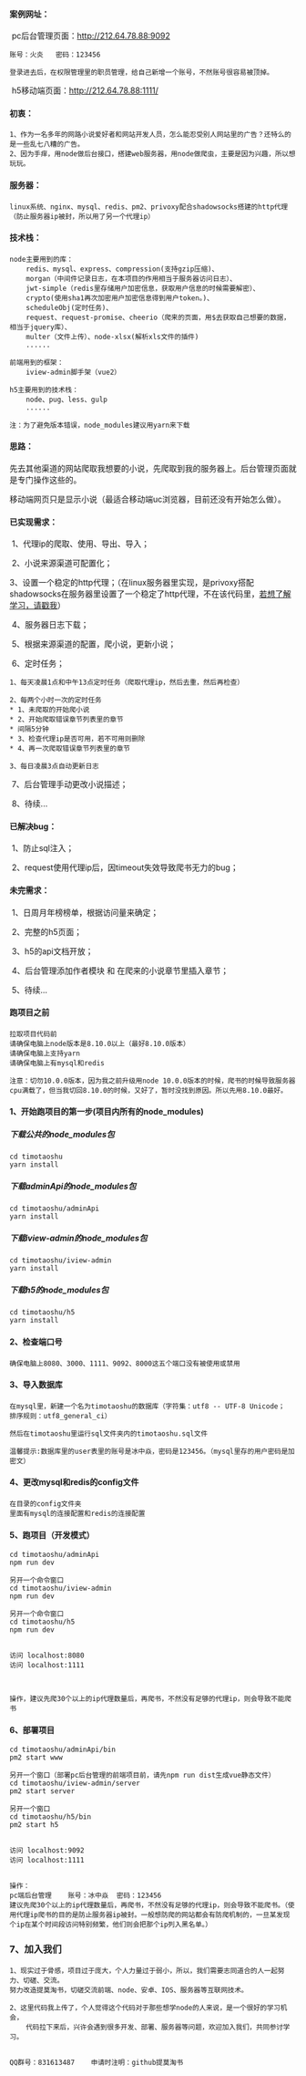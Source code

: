 #### 案例网址：

​	pc后台管理页面：http://212.64.78.88:9092

    账号：火炎   密码：123456

    登录进去后，在权限管理里的职员管理，给自己新增一个账号，不然账号很容易被顶掉。

​	h5移动端页面：http://212.64.78.88:1111/

#### 初衷：

```
1、作为一名多年的网路小说爱好者和网站开发人员，怎么能忍受别人网站里的广告？还特么的是一些乱七八糟的广告。
2、因为手痒，用node做后台接口，搭建web服务器，用node做爬虫，主要是因为兴趣，所以想玩玩。
```

#### 服务器：

```
linux系统、nginx、mysql、redis、pm2、privoxy配合shadowsocks搭建的http代理（防止服务器ip被封，所以用了另一个代理ip）
```

#### 技术栈：

```
node主要用到的库：
	redis、mysql、express、compression(支持gzip压缩)、
	morgan（中间件记录日志，在本项目的作用相当于服务器访问日志）、
	jwt-simple（redis里存储用户加密信息，获取用户信息的时候需要解密）、
	crypto(使用sha1再次加密用户加密信息得到用户token。)、
	scheduleObj(定时任务)、
	request、request-promise、cheerio（爬来的页面，用$去获取自己想要的数据，相当于jquery库）、
	multer（文件上传）、node-xlsx(解析xls文件的插件)
    ......

前端用到的框架：
	iview-admin脚手架（vue2）
	
h5主要用到的技术栈：
	node、pug、less、gulp
	......

注：为了避免版本错误，node_modules建议用yarn来下载
```

#### 思路：

​	先去其他渠道的网站爬取我想要的小说，先爬取到我的服务器上。后台管理页面就是专门操作这些的。

​	移动端网页只是显示小说（最适合移动端uc浏览器，目前还没有开始怎么做）。

#### 已实现需求：

​	1、代理ip的爬取、使用、导出、导入；

​	2、小说来源渠道可配置化；

​	3、设置一个稳定的http代理；（在linux服务器里实现，是privoxy搭配shadowsocks在服务器里设置了一个稳定了http代理，不在该代码里，[若想了解学习，请戳我](https://segmentfault.com/a/1190000009251798)）

​	4、服务器日志下载；

​	5、根据来源渠道的配置，爬小说，更新小说；

​	6、定时任务；

```
1、每天凌晨1点和中午13点定时任务（爬取代理ip，然后去重，然后再检查）

2、每两个小时一次的定时任务
* 1、未爬取的开始爬小说
* 2、开始爬取错误章节列表里的章节
* 间隔5分钟
* 3、检查代理ip是否可用，若不可用则删除
* 4、再一次爬取错误章节列表里的章节

3、每日凌晨3点自动更新日志
```

​	7、后台管理手动更改小说描述；

​	8、待续...

#### 已解决bug：

​	1、防止sql注入；

​	2、request使用代理ip后，因timeout失效导致爬书无力的bug；

#### 未完需求：

​	1、日周月年榜榜单，根据访问量来确定；

​	2、完整的h5页面；

​	3、h5的api文档开放；

​	4、后台管理添加作者模块  和  在爬来的小说章节里插入章节；

​	5、待续...

#### 跑项目之前

```
拉取项目代码前
请确保电脑上node版本是8.10.0以上（最好8.10.0版本）
请确保电脑上支持yarn
请确保电脑上有mysql和redis

注意：切勿10.0.0版本，因为我之前升级用node 10.0.0版本的时候，爬书的时候导致服务器cpu满载了，但当我切回8.10.0的时候，又好了，暂时没找到原因。所以先用8.10.0最好。
```

#### 1、开始跑项目的第一步(项目内所有的node_modules)

##### 下载公共的node_modules包


```
cd timotaoshu
yarn install
```

##### 下载adminApi的node_modules包

```
cd timotaoshu/adminApi
yarn install
```

##### 下载iview-admin的node_modules包

```
cd timotaoshu/iview-admin
yarn install
```

##### 下载h5的node_modules包

```
cd timotaoshu/h5
yarn install
```

#### 2、检查端口号

```
确保电脑上8080、3000、1111、9092、8000这五个端口没有被使用或禁用
```

#### 3、导入数据库

```
在mysql里，新建一个名为timotaoshu的数据库（字符集：utf8 -- UTF-8 Unicode；
排序规则：utf8_general_ci）

然后在timotaoshu里运行sql文件夹内的timotaoshu.sql文件

温馨提示:数据库里的user表里的账号是冰中焱，密码是123456。（mysql里存的用户密码是加密文）
```

#### 4、更改mysql和redis的config文件

```
在目录的config文件夹
里面有mysql的连接配置和redis的连接配置
```

#### 5、跑项目（开发模式）

```
cd timotaoshu/adminApi
npm run dev

另开一个命令窗口
cd timotaoshu/iview-admin
npm run dev

另开一个命令窗口
cd timotaoshu/h5
npm run dev


访问 localhost:8080
访问 localhost:1111



操作，建议先爬30个以上的ip代理数量后，再爬书，不然没有足够的代理ip，则会导致不能爬书
```

#### 6、部署项目

```
cd timotaoshu/adminApi/bin
pm2 start www

另开一个窗口（部署pc后台管理的前端项目前，请先npm run dist生成vue静态文件）
cd timotaoshu/iview-admin/server
pm2 start server

另开一个窗口
cd timotaoshu/h5/bin
pm2 start h5


访问 localhost:9092
访问 localhost:1111


操作：
pc端后台管理    账号：冰中焱  密码：123456
建议先爬30个以上的ip代理数量后，再爬书，不然没有足够的代理ip，则会导致不能爬书。（使用代理ip爬书的目的是防止服务器ip被封。一般想防爬的网站都会有防爬机制的，一旦某发现个ip在某个时间段访问特别频繁，他们则会把那个ip列入黑名单。）
```



### 7、加入我们

```
1、现实过于骨感，项目过于庞大，个人力量过于弱小，所以，我们需要志同道合的人一起努力、切磋、交流。
努力改造提莫淘书，切磋交流前端、node、安卓、IOS、服务器等互联网技术。

2、这里代码我上传了，个人觉得这个代码对于那些想学node的人来说，是一个很好的学习机会，
    代码拉下来后，兴许会遇到很多开发、部署、服务器等问题，欢迎加入我们，共同参讨学习。


QQ群号：831613487    申请时注明：github提莫淘书
```







​	

​	